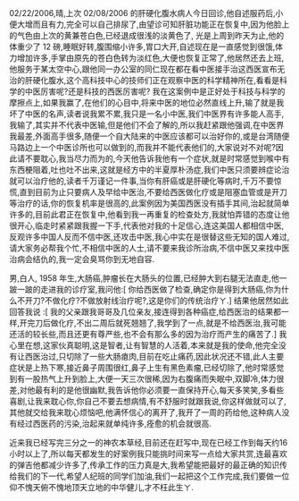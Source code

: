 02/22/2006,晴,上次 02/08/2006 的肝硬化腹水病人今日回诊,他自述服药后,小便大增而且有力,完全可以自己排尿了,由望诊可知肝脏功能正在恢复中,因为他脸上的气色由上次的黄兼苍白色,已经退成很浅的淡黄色了, 光是上周到昨天为止,他的体重少了 12 磅,睡眠好转,腹围缩小许多,胃口大开,自述现在是一直感觉到很饿,体力增加许多,手掌由原先的苍白色转为淡红色,大便也恢复正常了,他居然还去上班,他服务于某太空中心,跟他同一办公室的同仁现在都在看中医接手治这西医宣布无治的肝硬化腹水,这个高科技中心的技师们正在观察中医的科学精神所在,看看是科学的中医厉害呢?还是科技的西医厉害呢? 我在这案例中是正好处于科技与科学的摩擦点上,如果我赢了,在他们的心目中,将来中医的地位必然直线上升,输了就是我坏了中医的名声,读者说我累不累,我只是一名小中医,我们中医界有许多能人高手,我输了,其实并不代表中医输,但是他们不会了解的,所以我赶紧跟他强调,在中医界我最差,外面高手很多,随便一个自大陆来的中医应该都可以治好你的,或是台湾随便马路边上一个中医诊所也可以做到的,而我并不能代表他们的,大家说对不对呢?因此请不要耽心,我当尽力而为的,今天他告诉我他有一个症状,就是时常感觉到喉中有东西梗阻着,吐也吐不出来,这就是经方中的半夏厚朴汤症,我们中医只须要辨症论治就可以治疗他的,读者千万谨记一件事,当你有肝癌或是肝硬化等病时,千万不要惊慌,直到目前为止只要病人及早给中医治,不要给西医做化疗或是阻塞血管或是开刀等治疗的话,你的恢复机率是很高的,此案例因为美国西医没有插手其间,治起就简单许多的,目前此君正在恢复中,他看到我一再重复的检查处方,我就怕弄错的态度让他很开心,临走时紧紧跟我握一下手,代表他对我的十足信心,连这美国人都相信中医,反观许多中国人反而不信中医,还攻击中医,我心中实在是很替这些无知的国人难过,请大家务必帮我个忙,不相信中医的人士,请不要来我诊所治病,不信中医又来找中医治病会结仇的,我一定会臭骂你到无地自容.

男,白人, 1958 年生,大肠癌,肿瘤长在大肠头的位置,已经肿大到右腿无法直走,他一跛一跛的走进我的诊疗室,我问他:[ 你给西医做了检查,确定你是得到大肠癌,你为什么不开刀?不做化疗?不做放射线治疗呢?,这是你们的传统治疗ㄚ.] 结果他居然如此回答我说 :[ 我的父亲跟我哥哥及几位亲友,接连得到各种癌症,给西医治的结果都一样,开完刀后做化疗,不出二周后就死翘翘了,我学到了一点,就是不给西医治,我可能还活的较长些,而且还更有尊严些,也不会有那么多的因为治疗而产生的痛苦了.] 我心里在想,这家伙真聪明,这是智者,让有智慧的人活着,本来就是我的使命,他完全没有让西医治过,只切除了一些大肠瘜肉,目前在吃止痛药,因此状况还不错,此人主要症状是上热下寒,接近鼻子周围很红,鼻子上生有黑色素瘤,已经切除了,他时常感觉到有一股热气上升到脸上,大便一天三次很稀,因为右腹痛而失眠中,双脚冷,体力很差,对他最有利的是他很幽默,我告诉他你必须要一直保持开心,每天多笑笑,多看些喜剧,让我来耽心你,你自己不要去想病情,有不舒服时就跟我说,你这样做就可以了,其他就交给我来耽心烦恼吧,他满怀信心的离开了,我开了一周的药给他,这种病人没有经过西医药的污染,治起来就单纯许多,痊愈的机会就很高.

近来我已经写完三分之一的神农本草经,目前还在赶写中,现在已经工作到每天约16小时以上了,所以每天都发生的好案例我只能挑时间来写一点给大家共赏,连最喜欢的弹吉他都减少许多了,传承工作的压力真是大,我希望能把最好的最正确的知识传给我们的下一代,希望人纪班的同学们加油,我们一起把这个工作完成,我们要做一位仰不愧天俯不愧地顶天立地的中华健儿,才不枉此生ㄚ.

